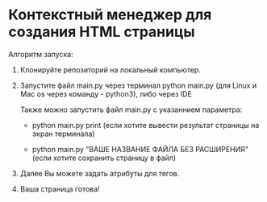 # Контекстный менеджер для создания HTML страницы

Алгоритм запуска:
  1. Клонируйте репозиторий на локальный компьютер.</br>
  
  2. Запустите файл main.py через терминал python main.py (для Linux и Mac os через команду - python3), либо через IDE</br>
  
     Также можно запустить файл main.py с указаннием параметра:</br>
     
        - python main.py print (если хотите вывести результат страницы на экран терминала)</br>
        
    	- python main.py "ВАШЕ НАЗВАНИЕ ФАЙЛА БЕЗ РАСШИРЕНИЯ" (если хотите сохранить страницу в файл)</br>
      
  3. Далее Вы можете задать атрибуты для тегов.</br>
  
  4. Ваша страница готова!</br>
